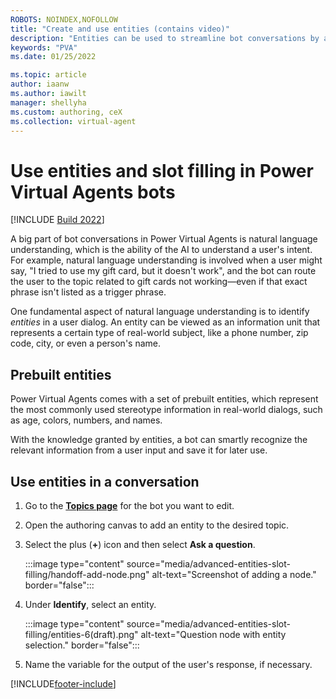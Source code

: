 ```yaml
---
ROBOTS: NOINDEX,NOFOLLOW
title: "Create and use entities (contains video)"
description: "Entities can be used to streamline bot conversations by allowing custom lists, information type mapping, and proactive slot filling."
keywords: "PVA"
ms.date: 01/25/2022

ms.topic: article
author: iaanw
ms.author: iawilt
manager: shellyha
ms.custom: authoring, ceX
ms.collection: virtual-agent
---
```


# Use entities and slot filling in Power Virtual Agents bots

[!INCLUDE [Build 2022](includes/build-22-disclaimer.md)]

A big part of bot conversations in Power Virtual Agents is natural language understanding, which is the ability of the AI to understand a user's intent. For example, natural language understanding is involved when a user might say, "I tried to use my gift card, but it doesn't work", and the bot can route the user to the topic related to gift cards not working—even if that exact phrase isn't listed as a trigger phrase.

One fundamental aspect of natural language understanding is to identify *entities* in a user dialog. An entity can be viewed as an information unit that represents a certain type of real-world subject, like a phone number, zip code, city, or even a person's name.

## Prebuilt entities

Power Virtual Agents comes with a set of prebuilt entities, which represent the most commonly used stereotype information in real-world dialogs, such as age, colors, numbers, and names.

With the knowledge granted by entities, a bot can smartly recognize the relevant information from a user input and save it for later use.

## Use entities in a conversation

1. Go to the [**Topics page**](./authoring-create-edit-topics.md) for the bot you want to edit.

1. Open the authoring canvas to add an entity to the desired topic.

1. Select the plus (**+**) icon and then select **Ask a question**.

   :::image type="content" source="media/advanced-entities-slot-filling/handoff-add-node.png" alt-text="Screenshot of adding a node." border="false":::

1. Under **Identify**, select an entity.

   :::image type="content" source="media/advanced-entities-slot-filling/entities-6(draft).png" alt-text="Question node with entity selection." border="false":::

1. Name the variable for the output of the user's response, if necessary.

[!INCLUDE[footer-include](includes/footer-banner.md)]
